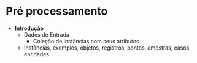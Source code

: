 
# Pré processamento 

* **Introdução**
  * Dados de Entrada
    * Coleção de Instâncias com seus atributos
  * Instâncias, exemplos, objetos, registros, pontos, amostras, casos, entidades
